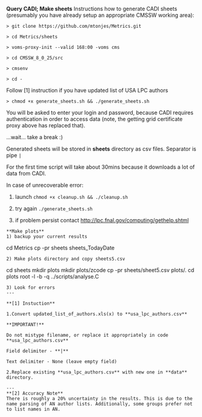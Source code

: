 **Query CADI; Make sheets**
Instructions how to generate CADI sheets (presumably you have already setup an appropriate CMSSW working area):

```
> git clone https://github.com/mtonjes/Metrics.git

> cd Metrics/sheets

> voms-proxy-init --valid 168:00 -voms cms

> cd CMSSW_8_0_25/src

> cmsenv

> cd -

```
Follow [1] instruction if you have updated list of USA LPC authors 
```
> chmod +x generate_sheets.sh && ./generate_sheets.sh
```


You will be asked to enter your login and password, because CADI requires authentication in order to access data (note, the getting grid certificate proxy above has replaced that).

...wait... take a break :)

Generated sheets will be stored in **sheets** directory as csv files. Separator is pipe `|`

For the first time script will take about 30mins because it downloads a lot of data from CADI.

In case of unrecoverable error:

1. launch `chmod +x cleanup.sh && ./cleanup.sh`

2. try again `./generate_sheets.sh`

3. if problem persist contact http://lpc.fnal.gov/computing/gethelp.shtml
```
**Make plots**
1) backup your current results
```
cd Metrics
cp -pr sheets sheets_TodayDate
```
2) Make plots directory and copy sheets5.csv
```
cd sheets
mkdir plots
mkdir plots/zcode
cp -pr sheets/sheet5.csv plots/.
cd plots
root -l -b -q ../scripts/analyse.C 
```
3) Look for errors
---

**[1] Instuction**

1.Convert updated_list_of_authors.xls(x) to **usa_lpc_authors.csv**

**IMPORTANT!**

Do not mistype filename, or replace it appropriately in code **usa_lpc_authors.csv**

Field delimiter - **|**

Text delimiter - None (leave empty field)

2.Replace existing **usa_lpc_authors.csv** with new one in **data** directory.

---
**[2] Accuracy Note**
There is roughly a 20% uncertainty in the results. This is due to the name parsing of AN author lists. Additionally, some groups prefer not to list names in AN.

